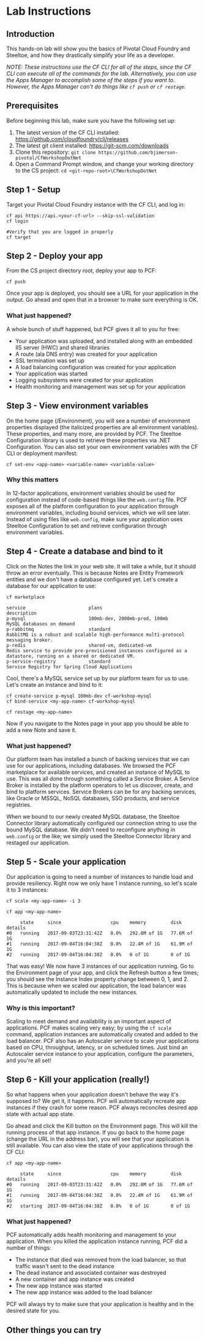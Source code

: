 ﻿# Lab Instructions
## Introduction
This hands-on lab will show you the basics of Pivotal Cloud Foundry and Steeltoe, and how they drastically simplify your life as a developer.

_NOTE: These instructions use the CF CLI for all of the steps, since the CF CLI can execute all of the commands for the lab.  Alternatively, you can use the Apps Manager to accomplish some of the steps if you want to.  However, the Apps Manager can't do things like `cf push` or `cf restage`._

## Prerequisites
Before beginning this lab, make sure you have the following set up:

1. The latest version of the CF CLI installed: https://github.com/cloudfoundry/cli/releases
1. The latest git client installed: https://git-scm.com/downloads
1. Clone this repository: `git clone https://github.com/bjimerson-pivotal/CfWorkshopDotNet`
1. Open a Command Prompt window, and change your working directory to the CS project: `cd <git-repo-root>\CfWorkshopDotNet`

## Step 1 - Setup
Target your Pivotal Cloud Foundry instance with the CF CLI, and log in:

```
cf api https://api.<your-cf-url> --skip-ssl-validation
cf login

#Verify that you are logged in properly
cf target

```

## Step 2 - Deploy your app
From the CS project directory root, deploy your app to PCF:

```
cf push
```

Once your app is deployed, you should see a URL for your application in the output.  Go ahead and open that in a browser to make sure everything is OK.

### What just happened?
A whole bunch of stuff happened, but PCF gives it all to you for free:
* Your application was uploaded, and installed along with an embedded IIS server (HWC) and shared libraries
* A route (ala DNS entry) was created for your application
* SSL termination was set up
* A load balancing configuration was created for your application
* Your application was started 
* Logging subsystems were created for your application
* Health monitoring and management was set up for your application

## Step 3 - View environment variables
On the home page (/Environment), you will see a number of environment properties displayed (the italicized properties are all environment variables).  These properties, and many more, are provided by PCF.  The Steeltoe Configuration library is used to retrieve these properties via .NET Configuration.  You can also set your own environment variables with the CF CLI or deployment manifest:

```
cf set-env <app-name> <variable-name> <variable-value>
```

### Why this matters
In 12-factor applications, environment variables should be used for configuration instead of code-based things like the `web.config` file.  PCF exposes all of the platform configuration to your application through environment variables, including bound services, which we will see later.  Instead of using files like `web.config`, make sure your application uses Steeltoe Configuration to set and retrieve configuration through environment variables.

## Step 4 - Create a database and bind to it
Click on the Notes the link in your web site.  It will take a while, but it should throw an error eventually.  This is because Notes are Entity Framework entities and we don't have a database configured yet.  Let's create a database for our application to use:

```
cf marketplace

service                       plans                                                           description
p-mysql                       100mb-dev, 2000mb-prod, 100mb                                   MySQL databases on demand
p-rabbitmq                    standard                                                        RabbitMQ is a robust and scalable high-performance multi-protocol messaging broker.
p-redis                       shared-vm, dedicated-vm                                         Redis service to provide pre-provisioned instances configured as a datastore, running on a shared or dedicated VM.
p-service-registry            standard                                                        Service Registry for Spring Cloud Applications
```

Cool, there's a MySQL service set up by our platform team for us to use.  Let's create an instance and bind to it:

```
cf create-service p-mysql 100mb-dev cf-workshop-mysql
cf bind-service <my-app-name> cf-workshop-mysql

cf restage <my-app-name>
```

Now if you navigate to the Notes page in your app you should be able to add a new Note and save it.

### What just happened?
Our platform team has installed a bunch of backing services that we can use for our applications, including databases.  We browsed the PCF marketplace for available services, and created an instance of MySQL to use.  This was all done through something called a Service Broker.  A Service Broker is installed by the platform operators to let us discover, create, and bind to platform services.  Service Brokers can be for any backing services, like Oracle or MSSQL, NoSQL databases, SSO products, and service registries.

When we bound to our newly created MySQL database, the Steeltoe Connector library automatically configured our connection string to use the bound MySQL database.  We didn't need to reconfigure anything in `web.config` or the like; we simply used the Steeltoe Connector library and restaged our application.

## Step 5 - Scale your application
Our application is going to need a number of instances to handle load and provide resiliency.  Right now we only have 1 instance running, so let's scale it to 3 instances:

```
cf scale <my-app-name> -i 3

cf app <my-app-name>

     state     since                  cpu    memory         disk          details
#0   running   2017-09-03T23:31:42Z   0.0%   292.8M of 1G   77.6M of 1G
#1   running   2017-09-04T16:04:38Z   0.0%   22.4M of 1G    61.9M of 1G
#2   running   2017-09-04T16:04:38Z   0.0%   0 of 1G        0 of 1G
```
That was easy!  We now have 3 instances of our application running.  Go to the Environment page of your app, and click the Refresh button a few times; you should see the Instance Index property change between 0, 1, and 2.  This is because when we scaled our application, the load balancer was automatically updated to include the new instances.

### Why is this important?
Scaling to meet demand and availability is an important aspect of applications.  PCF makes scaling very easy; by using the `cf scale` command, application instances are automatically created and added to the load balancer.  PCF also has an Autoscaler service to scale your applications based on CPU, throughput, latency, or on scheduled times.  Just bind an Autoscaler service instance to your application, configure the parameters, and you're all set!

## Step 6 - Kill your application (really!)
So what happens when your application doesn't behave the way it's supposed to?  We get it, it happens.  PCF will automatically recreate app instances if they crash for some reason.  PCF always reconciles desired app state with actual app state.

Go ahead and click the Kill button on the Environment page.  This will kill the running process of that app instance.  If you go back to the home page (change the URL in the address bar), you will see that your application is still available.  You can also view the state of your applications through the CF CLI:

```
cf app <my-app-name>

     state     since                  cpu    memory         disk          details
#0   running   2017-09-03T23:31:42Z   0.0%   292.8M of 1G   77.6M of 1G
#1   running   2017-09-04T16:04:38Z   0.0%   22.4M of 1G    61.9M of 1G
#2   starting  2017-09-04T16:04:38Z   0.0%   0 of 1G        0 of 1G
```

### What just happened?
PCF automatically adds health monitoring and management to your application.  When you killed the application instance running, PCF did a number of things:
* The instance that died was removed from the load balancer, so that traffic wasn't sent to the dead instance
* The dead instance and associated container was destroyed
* A new container and app instance was created
* The new app instance was started
* The new app instance was added to the load balancer

PCF will always try to make sure that your application is healthy and in the desired state for you.

## Other things you can try